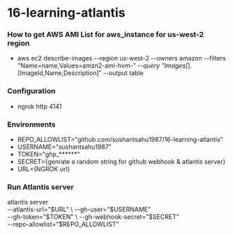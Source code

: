 # 16-learning-atlantis

### How to get AWS AMI List for aws_instance for us-west-2 region

- aws ec2 describe-images --region us-west-2 --owners amazon --filters "Name=name,Values=amzn2-ami-hvm-*" --query "Images[*].[ImageId,Name,Description]" --output table
  
### Configuration
- ngrok http 4141

### Environments
- REPO_ALLOWLIST="github.com/sushantsahu1987/16-learning-atlantis"
- USERNAME="sushantsahu1987"
- TOKEN="ghp_******"
- SECRET={genrate a random string for github webhook & atlantis server}
- URL={NGROK url}

### Run Atlantis server
atlantis server \
--atlantis-url="$URL" \
--gh-user="$USERNAME" \
--gh-token="$TOKEN" \
--gh-webhook-secret="$SECRET" \
--repo-allowlist="$REPO_ALLOWLIST"
